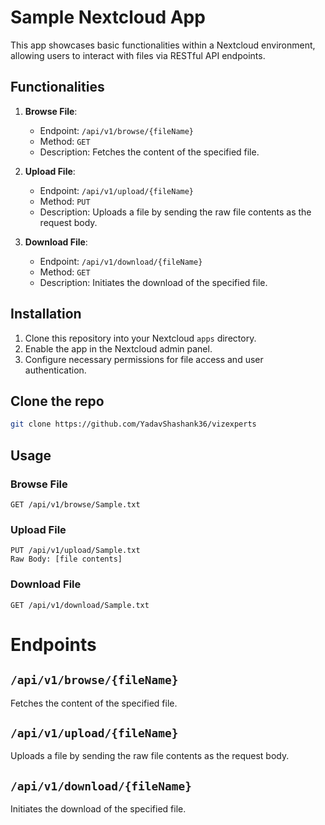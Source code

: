 # Sample Nextcloud App

This app showcases basic functionalities within a Nextcloud environment, allowing users to interact with files via RESTful API endpoints.

## Functionalities

1. **Browse File**:
   - Endpoint: `/api/v1/browse/{fileName}`
   - Method: `GET`
   - Description: Fetches the content of the specified file.

2. **Upload File**:
   - Endpoint: `/api/v1/upload/{fileName}`
   - Method: `PUT`
   - Description: Uploads a file by sending the raw file contents as the request body.

3. **Download File**:
   - Endpoint: `/api/v1/download/{fileName}`
   - Method: `GET`
   - Description: Initiates the download of the specified file.

## Installation

1. Clone this repository into your Nextcloud `apps` directory.
2. Enable the app in the Nextcloud admin panel.
3. Configure necessary permissions for file access and user authentication.

## Clone the repo

```bash
git clone https://github.com/YadavShashank36/vizexperts
```

## Usage

### Browse File

```http
GET /api/v1/browse/Sample.txt
```

### Upload File
```
PUT /api/v1/upload/Sample.txt
Raw Body: [file contents]
```

### Download File
```
GET /api/v1/download/Sample.txt
```

# Endpoints

## `/api/v1/browse/{fileName}`

Fetches the content of the specified file.

## `/api/v1/upload/{fileName}`

Uploads a file by sending the raw file contents as the request body.

## `/api/v1/download/{fileName}`

Initiates the download of the specified file.




